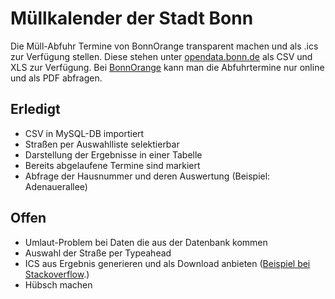 # Müllkalender der Stadt Bonn
Die Müll-Abfuhr Termine von BonnOrange transparent machen und als .ics zur Verfügung stellen. Diese stehen unter [opendata.bonn.de](http://opendata.bonn.de/dataset/abfallplaner-m%C3%BCllabfuhrtermine) als CSV und XLS zur Verfügung.
Bei [BonnOrange](http://www.bonnorange.de/abfuhrtermine.html) kann man die Abfuhrtermine nur online und als PDF abfragen.

## Erledigt
- CSV in MySQL-DB importiert
- Straßen per Auswahlliste selektierbar
- Darstellung der Ergebnisse in einer Tabelle
- Bereits abgelaufene Termine sind markiert
- Abfrage der Hausnummer und deren Auswertung (Beispiel: Adenauerallee)

## Offen
- Umlaut-Problem bei Daten die aus der Datenbank kommen
- Auswahl der Straße per Typeahead
- ICS aus Ergebnis generieren und als Download anbieten ([Beispiel bei Stackoverflow](http://stackoverflow.com/questions/12739247/how-to-generate-ics-file-using-php-for-a-given-date-range-and-time).)
- Hübsch machen 
